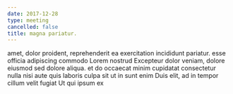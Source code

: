 ```yaml
---
date: 2017-12-28
type: meeting
cancelled: false
title: magna pariatur.
---
```

amet, dolor proident, reprehenderit ea exercitation incididunt pariatur. esse officia adipiscing commodo Lorem nostrud Excepteur dolor veniam, dolore eiusmod sed dolore aliqua. et do occaecat minim cupidatat consectetur nulla nisi aute quis laboris culpa sit ut in sunt enim Duis elit, ad in tempor cillum velit fugiat Ut qui ipsum ex